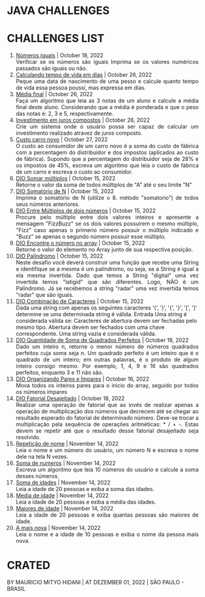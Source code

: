 # JAVA CHALLENGES

# CHALLENGES LIST
1. [Números iguais](https://github.com/MauricioMH35/java-challenges/blob/main/simple/src/main/java/com/challenges/java/Challenge0001.java) | October 18, 2022 <div style="text-align:justify;">Verificar se os números são iguais Imprima se os valores numéricos passados são iguais ou não. </div>
2. [Calculando tempo de vida em dias](https://github.com/MauricioMH35/java-challenges/blob/main/simple/src/main/java/com/challenges/java/Challenge0002.java) | October 26, 2022 <div style="text-align:justify;"> Peque uma data de nascimento de uma pesso e calcule quanto tempo de vida essa pessoa poussí, mas expressa em dias. </div>
3. [Média final](https://github.com/MauricioMH35/java-challenges/blob/main/simple/src/main/java/com/challenges/java/Challenge0003.java) | October 26, 2022 <div style="text-align:justify;"> Faça um algoritmo que leia as 3 notas de um aluno e calcule a média final deste aluno. Considerando que a média é ponderada e que o peso das notas é: 2, 3 e 5, respectivamente. </div>
4. [Investimento em juros compostos](https://github.com/MauricioMH35/java-challenges/blob/main/simple/src/main/java/com/challenges/java/Challenge0004.java) | October 26, 2022 <div style="text-align:justify;">Crie um sistema onde o usuário possa ser capaz de calcular um investimento realizado atravez de juros composto.</div>
5. [Custo carro novo](https://github.com/MauricioMH35/java-challenges/blob/main/simple/src/main/java/com/challenges/java/Challenge0005.java) | October 27, 2022 <div style="text-align:justify;">O custo ao consumidor de um carro novo é a soma do custo de fábrica com a percentagem do distribuidor e dos impostos (aplicados ao custo de fábrica). Supondo que a percentagem do distribuidor seja de 28% e os impostos de 45%, escreva um algoritmo que leia o custo de fábrica de um carro e escreva o custo ao consumidor.</div>
6. [DIO Somar múltiplos](https://github.com/MauricioMH35/java-challenges/blob/main/simple/src/main/java/com/challenges/java/Challenge006.java) | October 15, 2022 <div style="text-align:justify;">Retorne o valor da soma de todos múltiplos de "A" até o seu limite "N"</div>
7. [DIO Somatório de N](https://github.com/MauricioMH35/java-challenges/blob/main/simple/src/main/java/com/challenges/java/Challenge0007.java) | October 15, 2022 <div style="text-align:justify;">Imprima o somatório de N (utilize o 8. método "somatorio") de todos seus números anteriores.</div>
8. [DIO Entre Múltiplos de dois números](https://github.com/MauricioMH35/java-challenges/blob/main/simple/src/main/java/com/challenges/java/Challenge0008.java) | October 15, 2022 <div style="text-align:justify;">Procure pelo múltiplo entre dois valores inteiros e apresente a mensagem "FizzBuzz" se os dois valores possuirem o mesmo múltiplo, "Fizz" caso apenas o primerio número possuir o múltiplo indicado e "Buzz" se apenas o segundo número possuir esse múltiplo.</div>
9. [DIO Encontre o número no array](https://github.com/MauricioMH35/java-challenges/blob/main/simple/src/main/java/com/challenges/java/Challenge0009.java) | October 15, 2022 <div style="text-align:justify;">Retorne o valor do elemento no Array junto de sua respectiva posição.</div>
10. [DIO Palíndromo](https://github.com/MauricioMH35/java-challenges/blob/main/simple/src/main/java/com/challenges/java/Challenge0010.java) | October 15, 2022 <div style="text-align:justify;">Neste desafio você deverá construir uma função que recebe uma String e identifique se a mesma é um palíndromo, ou seja, se a String é igual a ela mesma invertida. Dado que temos a String "digital" uma vez invertida temos "latigid" que são diferentes. Logo, NÃO é um Palíndromo. Já se recebemos a string "radar" uma vez invertida temos "radar" que são iguais.</div>
11. [DIO Combinação de Caracteres](https://github.com/MauricioMH35/java-challenges/blob/main/simple/src/main/java/com/challenges/java/Challenge0011.java) | October 15, 2022 <div style="test-align:justify;">Dada uma string com apenas os seguintes caracteres '(', ')', '{', '}', '[', ']' determine se uma determinada string é válida.
Entrada Uma string é considerada válida se: Caracteres de abertura devem ser fechadas pelo mesmo tipo. Abertura devem ser fechados com uma chave correspondente. Uma string vazia é considerada válida.</div>
12. [DIO Quantidade de Soma de Quadrados Perfeitos](https://github.com/MauricioMH35/java-challenges/blob/main/simple/src/main/java/com/challenges/java/Challenge0012.java) | October 18, 2022 <div style="text-align:justify;">Dado um inteiro n, retorne o menor número de números quadrados perfeitos cuja soma seja n. Um quadrado perfeito é um inteiro que é o quadrado de um inteiro; em outras palavras, é o produto de algum inteiro consigo mesmo. Por exemplo, 1, 4, 9 e 16 são quadrados perfeitos, enquanto 3 e 11 não são.</div>
13. [DIO Organizando Pares e Ímpares](https://github.com/MauricioMH35/java-challenges/blob/main/simple/src/main/java/com/challenges/java/Challenge0013.java) | October 16, 2022 <div style="text-align:justify;">Mova todos os inteiros pares para o inicio do array, seguido por todos os números ímpares</div>
14. [DIO Fatorial Desajeitado](https://github.com/MauricioMH35/java-challenges/blob/main/simple/src/main/java/com/challenges/java/Challenge0014.java) | October 18, 2022 <div style="text-align:justify;">Realizar uma operação de fatorial que ao invés de realizar apenas a operação de multiplicação dos números que decrecem até se chegar ao resultado esperado do fatorial de determinado número. Deve-se trocar a multiplicação pela sequência de operações aritméticas: * / + -. Estas devem se repetir até que o resultado desse fatorial desajeitado seja resolvido.</div>
15. [Repetição de nome](https://github.com/MauricioMH35/java-challenges/blob/main/simple/src/main/java/com/challenges/java/Challenge0015.java) | November 14, 2022 <div style="text-align:justify;">Leia o nome e um número do usuário, um número N e escreva o nome dele na tela N vezes.</div>
16. [Soma de numeros](https://github.com/MauricioMH35/java-challenges/blob/main/simple/src/main/java/com/challenges/java/Challenge0016.java) | November 14, 2022 <div style="text-align:justify;">Escreva um algoritmo que leia 10 números do usuário e calcule a soma desses números.</div>
17. [Soma de idades](https://github.com/MauricioMH35/java-challenges/blob/main/simple/src/main/java/com/challenges/java/Challenge0017.java) | November 14, 2022 <div style="text-align:justify;">Leia a idade de 20 pessoas e exiba a soma das idades.</div>
18. [Media de idade](https://github.com/MauricioMH35/java-challenges/blob/main/simple/src/main/java/com/challenges/java/Challenge0018.java) | November 14, 2022 <div style="text-align:justify;">Leia a idade de 20 pessoas e exiba a média das idades.</div>
19. [Maiores de idade](https://github.com/MauricioMH35/java-challenges/blob/main/simple/src/main/java/com/challenges/java/Challenge0019.java) | November 14, 2022 <div style="text-align:justify;">Leia a idade de 20 pessoas e exiba quantas pessoas são maiores de idade.</div>
20. [A mais nova]() | November 14, 2022 <div style="text-align:justify;">Leia o nome e a idade de 10 pessoas e exiba o nome da pessoa mais nova.</div>

# CRATED
BY MAURICIO MITYO HIDANI | AT DEZEMBER 01, 2022 | SÃO PAULO - BRASIL